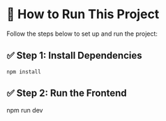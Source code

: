 # 🚀 How to Run This Project
Follow the steps below to set up and run the project:

## ✅ Step 1: Install Dependencies 
```
npm install
```
## ✅ Step 2: Run the Frontend
npm run dev
